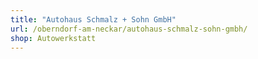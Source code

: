 ```yaml
---
title: "Autohaus Schmalz + Sohn GmbH"
url: /oberndorf-am-neckar/autohaus-schmalz-sohn-gmbh/
shop: Autowerkstatt
---
```

